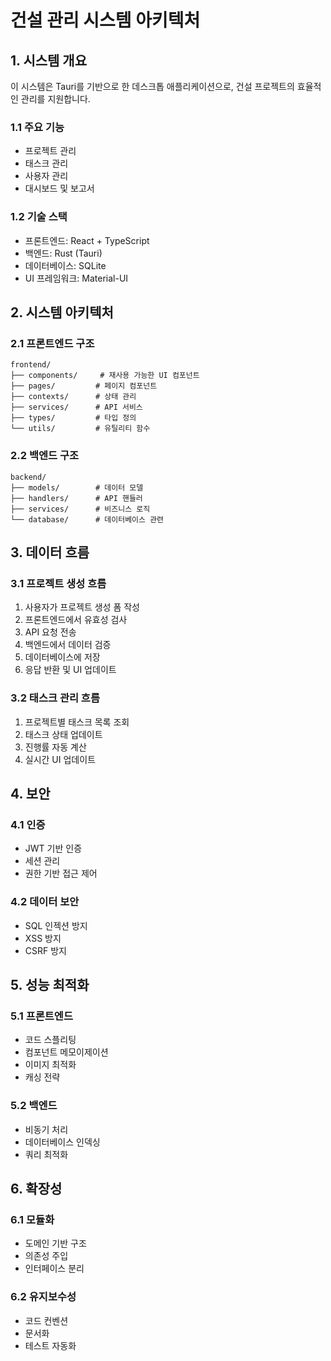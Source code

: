 # 건설 관리 시스템 아키텍처

## 1. 시스템 개요

이 시스템은 Tauri를 기반으로 한 데스크톱 애플리케이션으로, 건설 프로젝트의 효율적인 관리를 지원합니다.

### 1.1 주요 기능
- 프로젝트 관리
- 태스크 관리
- 사용자 관리
- 대시보드 및 보고서

### 1.2 기술 스택
- 프론트엔드: React + TypeScript
- 백엔드: Rust (Tauri)
- 데이터베이스: SQLite
- UI 프레임워크: Material-UI

## 2. 시스템 아키텍처

### 2.1 프론트엔드 구조
```
frontend/
├── components/     # 재사용 가능한 UI 컴포넌트
├── pages/         # 페이지 컴포넌트
├── contexts/      # 상태 관리
├── services/      # API 서비스
├── types/         # 타입 정의
└── utils/         # 유틸리티 함수
```

### 2.2 백엔드 구조
```
backend/
├── models/        # 데이터 모델
├── handlers/      # API 핸들러
├── services/      # 비즈니스 로직
└── database/      # 데이터베이스 관련
```

## 3. 데이터 흐름

### 3.1 프로젝트 생성 흐름
1. 사용자가 프로젝트 생성 폼 작성
2. 프론트엔드에서 유효성 검사
3. API 요청 전송
4. 백엔드에서 데이터 검증
5. 데이터베이스에 저장
6. 응답 반환 및 UI 업데이트

### 3.2 태스크 관리 흐름
1. 프로젝트별 태스크 목록 조회
2. 태스크 상태 업데이트
3. 진행률 자동 계산
4. 실시간 UI 업데이트

## 4. 보안

### 4.1 인증
- JWT 기반 인증
- 세션 관리
- 권한 기반 접근 제어

### 4.2 데이터 보안
- SQL 인젝션 방지
- XSS 방지
- CSRF 방지

## 5. 성능 최적화

### 5.1 프론트엔드
- 코드 스플리팅
- 컴포넌트 메모이제이션
- 이미지 최적화
- 캐싱 전략

### 5.2 백엔드
- 비동기 처리
- 데이터베이스 인덱싱
- 쿼리 최적화

## 6. 확장성

### 6.1 모듈화
- 도메인 기반 구조
- 의존성 주입
- 인터페이스 분리

### 6.2 유지보수성
- 코드 컨벤션
- 문서화
- 테스트 자동화 